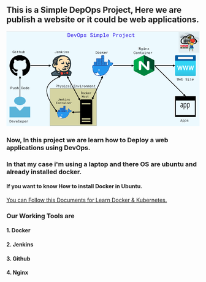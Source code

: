 
## This is a Simple DepOps Project, Here we are publish a website or it could be web applications.
![Simple DevOps Diagram](DevOpsPNG.PNG)
### Now, In this project we are learn how to Deploy a web applications using DevOps.
### In that my case i'm using a laptop and there OS are ubuntu and already installed docker.
#### If you want to know How to install Docker in Ubuntu.
[You can Follow this Documents for Learn Docker & Kubernetes. ](https://github.com/SumonPaul18/Docker-Kubernetes)
### Our Working Tools are 
#### 1. Docker
#### 2. Jenkins
#### 3. Github
#### 4. Nginx


